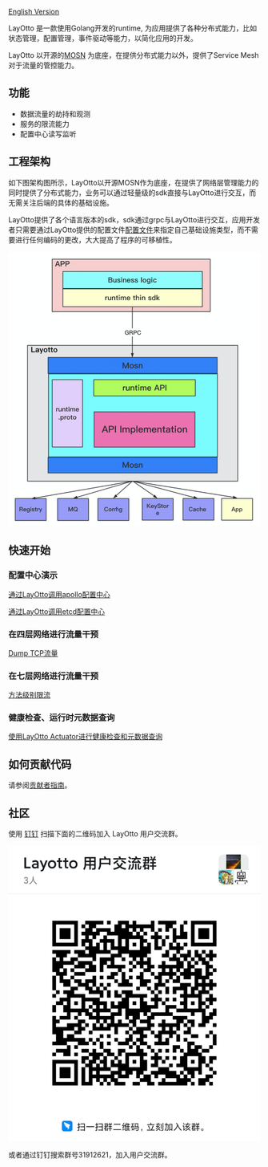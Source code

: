 [English Version](README.md)

LayOtto 是一款使用Golang开发的runtime, 为应用提供了各种分布式能力，比如状态管理，配置管理，事件驱动等能力，以简化应用的开发。

LayOtto 以开源的[MOSN](https://github.com/mosn/mosn) 为底座，在提供分布式能力以外，提供了Service Mesh对于流量的管控能力。

## 功能

- 数据流量的劫持和观测
- 服务的限流能力
- 配置中心读写监听

## 工程架构

如下图架构图所示，LayOtto以开源MOSN作为底座，在提供了网络层管理能力的同时提供了分布式能力，业务可以通过轻量级的sdk直接与LayOtto进行交互，而无需关注后端的具体的基础设施。

LayOtto提供了各个语言版本的sdk，sdk通过grpc与LayOtto进行交互，应用开发者只需要通过LayOtto提供的配置文件[配置文件](./configs/runtime_config.json)来指定自己基础设施类型，而不需要进行任何编码的更改，大大提高了程序的可移植性。

![系统架构图](img/runtime-architecture.png)

## 快速开始

### 配置中心演示

[通过LayOtto调用apollo配置中心](docs/zh/start/configuration/start-apollo.md) 

[通过LayOtto调用etcd配置中心](docs/zh/start/configuration/start.md)

### 在四层网络进行流量干预

[Dump TCP流量](docs/zh/start/network_filter/tcpcopy.md)

### 在七层网络进行流量干预

[方法级别限流](docs/zh/start/stream_filter/flow_control.md)

### 健康检查、运行时元数据查询

[使用LayOtto Actuator进行健康检查和元数据查询](docs/zh/start/actuator/start.md)

## 如何贡献代码

请参阅[贡献者指南](CONTRIBUTING_ZH.md)。

## 社区

使用 [钉钉](https://www.dingtalk.com/) 扫描下面的二维码加入 LayOtto 用户交流群。

![群二维码](img/ding-talk-group-1.jpg)

或者通过钉钉搜索群号31912621，加入用户交流群。

